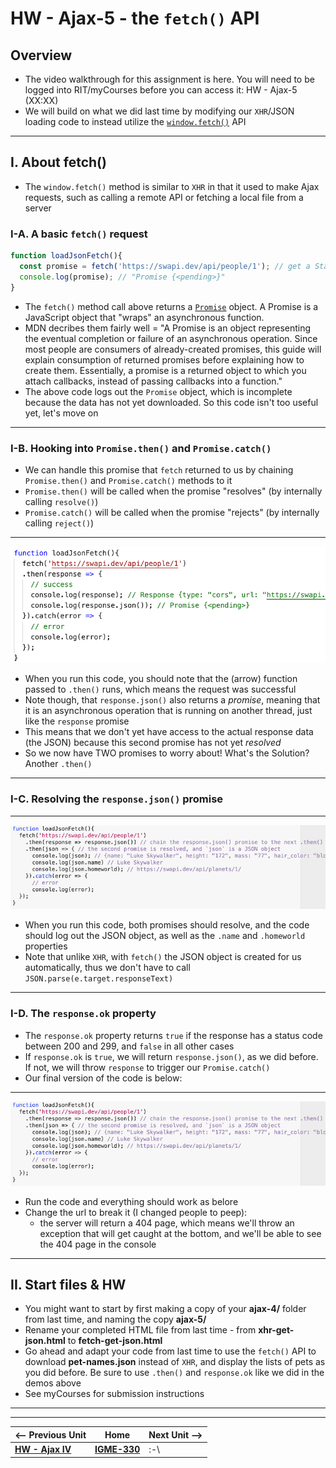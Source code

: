 # HW - Ajax-5 - the `fetch()` API

## Overview

- The video walkthrough for this assignment is here. You will need to be logged into RIT/myCourses before you can access it: HW - Ajax-5 (XX:XX)
- We will build on what we did last time by modifying our `XHR`/JSON loading code to instead utilize the [`window.fetch()`](https://developer.mozilla.org/en-US/docs/Web/API/Fetch_API/Using_Fetch) API


<hr>

## I. About fetch()
- The `window.fetch()` method is similar to `XHR` in that it used to make Ajax requests, such as calling a remote API or fetching a local file from a server

### I-A. A basic `fetch()` request

```js
function loadJsonFetch(){
  const promise = fetch('https://swapi.dev/api/people/1'); // get a Star Wars character
  console.log(promise); // "Promise {<pending>}"
}
```

- The `fetch()` method call above returns a [`Promise`](https://developer.mozilla.org/en-US/docs/Web/JavaScript/Guide/Using_promises) object. A Promise is a JavaScript object that "wraps" an asynchronous function.
- MDN decribes them fairly well = "A Promise is an object representing the eventual completion or failure of an asynchronous operation. Since most people are consumers of already-created promises, this guide will explain consumption of returned promises before explaining how to create them. Essentially, a promise is a returned object to which you attach callbacks, instead of passing callbacks into a function."
- The above code logs out the `Promise` object, which is incomplete because the data has not yet downloaded. So this code isn't too useful yet, let's move on

<hr>

### I-B. Hooking into `Promise.then()` and `Promise.catch()`

- We can handle this promise that `fetch` returned to us by chaining `Promise.then()` and `Promise.catch()` methods to it
- `Promise.then()` will be called when the promise "resolves" (by internally calling `resolve()`)
- `Promise.catch()` will be called when the promise "rejects" (by internally calling `reject()`)

<hr>

![screenshot](_images/_ajax-images/HW-ajax-4.png)

</hr>

- When you run this code, you should note that the (arrow) function passed to `.then()` runs, which means the request was successful 
- Note though, that `response.json()` also returns a *promise*, meaning that it is an asynchronous operation that is running on another thread, just like the `response` promise
- This means that we don't yet have access to the actual response data (the JSON) because this second promise has not yet *resolved* 
- So we now have TWO promises to worry about! What's the Solution? Another `.then()`

<hr>

### I-C. Resolving the `response.json()` promise

<hr>

![screenshot](_images/_ajax-images/HW-ajax-5.png)

</hr>

- When you run this code, both promises should resolve, and the code should log out the JSON object, as well as the `.name` and `.homeworld` properties
- Note that unlike `XHR`, with `fetch()` the JSON object is created for us automatically, thus we don't have to call `JSON.parse(e.target.responseText)`

<hr>

### I-D. The `response.ok` property

- The `response.ok` property returns `true` if the response has a status code between 200 and 299, and `false` in all other cases
- If `response.ok` is `true`, we will return `response.json()`, as we did before. If not, we will throw `response` to trigger our `Promise.catch()`
- Our final version of the code is below:

<hr>

![screenshot](_images/_ajax-images/HW-ajax-5.png)

</hr>

- Run the code and everything should work as belore
- Change the url to break it (I changed people to peep):
  - the server will return a 404 page, which means we'll throw an exception that will get caught at the bottom, and we'll be able to see the 404 page in the console
  
<hr>

## II. Start files & HW
- You might want to start by first making a copy of your **ajax-4/** folder from last time, and naming the copy **ajax-5/**
- Rename your completed HTML file from last time - from **xhr-get-json.html** to **fetch-get-json.html** 
- Go ahead and adapt your code from last time to use the `fetch()` API to download **pet-names.json** instead of `XHR`, and display the lists of pets as you did before. Be sure to use `.then()` and `response.ok` like we did in the demos above
- See myCourses for submission instructions

<hr><hr>

| <-- Previous Unit | Home | Next Unit -->
| --- | --- | --- 
|   [**HW - Ajax IV**](HW-ajax-4.md)  |  [**IGME-330**](../README.md) | :-\
